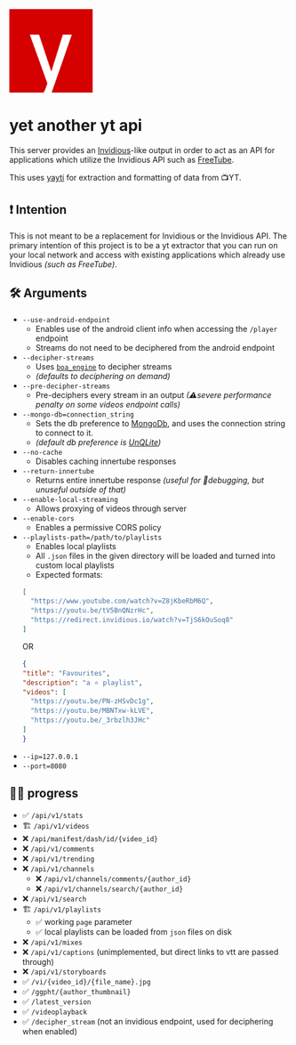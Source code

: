 <img src="https://github.com/MarmadileManteater/yaytapi/blob/playlists/static/icon.png" width="150" />

# yet another yt api

This server provides an [Invidious](https://github.com/iv-org/invidious)-like output in order to act as an API for applications which utilize the Invidious API such as [FreeTube](https://github.com/FreeTubeApp/FreeTube).

This uses [yayti](https://github.com/MarmadileManteater/yayti) for extraction and formatting of data from 📺YT.

## ❗ Intention

This is not meant to be a replacement for Invidious or the Invidious API. The primary intention of this project is to be a yt extractor that you can run on your local network and access with existing applications which already use Invidious _(such as FreeTube)_.

## 🛠 Arguments
- `--use-android-endpoint` 
  - Enables use of the android client info when accessing the `/player` endpoint
  - Streams do not need to be deciphered from the android endpoint
- `--decipher-streams`
  - Uses [`boa_engine`](https://github.com/boa-dev/boa) to decipher streams
  - _(defaults to deciphering on demand)_
- `--pre-decipher-streams`
  - Pre-deciphers every stream in an output _(⚠severe performance penalty on some videos endpoint calls)_
- `--mongo-db=connection_string` 
  - Sets the db preference to [MongoDb](https://www.mongodb.com/), and uses the connection string to connect to it. 
  - _(default db preference is [UnQLite](https://unqlite.org/))_
- `--no-cache`
  - Disables caching innertube responses
- `--return-innertube`
  - Returns entire innertube response _(useful for 🐛debugging, but unuseful outside of that)_
- `--enable-local-streaming`
  - Allows proxying of videos through server
- `--enable-cors`
  - Enables a permissive CORS policy
- `--playlists-path=/path/to/playlists`
  - Enables local playlists
  - All `.json` files in the given directory will be loaded and turned into custom local playlists
  - Expected formats:
  ```json
  [
    "https://www.youtube.com/watch?v=Z8jKbeRbM6Q",
    "https://youtu.be/tV5BnQNzrHc",
    "https://redirect.invidious.io/watch?v=TjS6kOuSoq8"
  ]
  ```
  OR
    ```json
  {
    "title": "Favourites",
    "description": "a ⭐ playlist",
    "videos": [
      "https://youtu.be/PN-zHSvDc1g",
      "https://youtu.be/MBNTxw-kLVE",
      "https://youtu.be/_3rbzlh3JHc"
    ]
  }

  ```
- `--ip=127.0.0.1`
- `--port=8080`



## 👩‍🏭 progress
- ✅ `/api/v1/stats`
- 🏗 `/api/v1/videos`
- ❌ `/api/manifest/dash/id/{video_id}`
- ❌ `/api/v1/comments`
- ❌ `/api/v1/trending`
- ❌ `/api/v1/channels`
  - ❌ `/api/v1/channels/comments/{author_id}`
  - ❌ `/api/v1/channels/search/{author_id}`
- ❌ `/api/v1/search`
- 🏗 `/api/v1/playlists`
  - ✅ working `page` parameter 
  - ✅ local playlists can be loaded from `json` files on disk
- ❌ `/api/v1/mixes`
- ❌ `/api/v1/captions` (unimplemented, but direct links to vtt are passed through)
- ❌ `/api/v1/storyboards`
- ✅ `/vi/{video_id}/{file_name}.jpg`
- ✅ `/ggpht/{author_thumbnail}`
- ✅ `/latest_version`
- ✅ `/videoplayback`
- ✅ `/decipher_stream` (not an invidious endpoint, used for deciphering when enabled)

